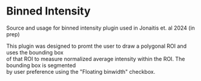 # Binned Intensity
Source and usage for binned intensity plugin used in Jonaitis et. al 2024 (in prep)  
  
This plugin was designed to promt the user to draw a polygonal ROI and uses the bounding box  
of that ROI to measure normalized average intensity within the ROI. The bounding box is segmented  
by user preference using the "Floating binwidth" checkbox.  
